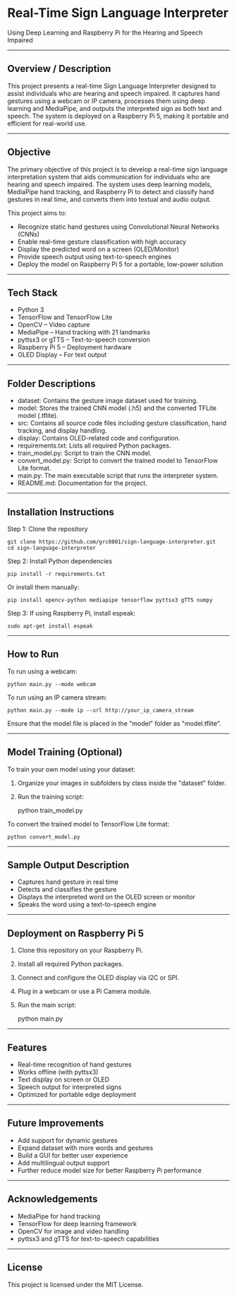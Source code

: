 # Real-Time Sign Language Interpreter  
Using Deep Learning and Raspberry Pi for the Hearing and Speech Impaired

--------------------------------------------------------------------------------

## Overview / Description

This project presents a real-time Sign Language Interpreter designed to assist individuals who are hearing and speech impaired. It captures hand gestures using a webcam or IP camera, processes them using deep learning and MediaPipe, and outputs the interpreted sign as both text and speech. The system is deployed on a Raspberry Pi 5, making it portable and efficient for real-world use.

--------------------------------------------------------------------------------

## Objective

The primary objective of this project is to develop a real-time sign language interpretation system that aids communication for individuals who are hearing and speech impaired. The system uses deep learning models, MediaPipe hand tracking, and Raspberry Pi to detect and classify hand gestures in real time, and converts them into textual and audio output.

This project aims to:

- Recognize static hand gestures using Convolutional Neural Networks (CNNs)
- Enable real-time gesture classification with high accuracy
- Display the predicted word on a screen (OLED/Monitor)
- Provide speech output using text-to-speech engines
- Deploy the model on Raspberry Pi 5 for a portable, low-power solution

--------------------------------------------------------------------------------

## Tech Stack

- Python 3
- TensorFlow and TensorFlow Lite
- OpenCV – Video capture
- MediaPipe – Hand tracking with 21 landmarks
- pyttsx3 or gTTS – Text-to-speech conversion
- Raspberry Pi 5 – Deployment hardware
- OLED Display – For text output

--------------------------------------------------------------------------------

## Folder Descriptions

- dataset: Contains the gesture image dataset used for training.
- model: Stores the trained CNN model (.h5) and the converted TFLite model (.tflite).
- src: Contains all source code files including gesture classification, hand tracking, and display handling.
- display: Contains OLED-related code and configuration.
- requirements.txt: Lists all required Python packages.
- train_model.py: Script to train the CNN model.
- convert_model.py: Script to convert the trained model to TensorFlow Lite format.
- main.py: The main executable script that runs the interpreter system.
- README.md: Documentation for the project.

--------------------------------------------------------------------------------

## Installation Instructions

Step 1: Clone the repository

    git clone https://github.com/grc0801/sign-language-interpreter.git
    cd sign-language-interpreter

Step 2: Install Python dependencies

    pip install -r requirements.txt

Or install them manually:

    pip install opencv-python mediapipe tensorflow pyttsx3 gTTS numpy

Step 3: If using Raspberry Pi, install espeak:

    sudo apt-get install espeak

--------------------------------------------------------------------------------

## How to Run

To run using a webcam:

    python main.py --mode webcam

To run using an IP camera stream:

    python main.py --mode ip --url http://your_ip_camera_stream

Ensure that the model file is placed in the "model" folder as "model.tflite".

--------------------------------------------------------------------------------

## Model Training (Optional)

To train your own model using your dataset:

1. Organize your images in subfolders by class inside the "dataset" folder.
2. Run the training script:

    python train_model.py

To convert the trained model to TensorFlow Lite format:

    python convert_model.py

--------------------------------------------------------------------------------

## Sample Output Description

- Captures hand gesture in real time
- Detects and classifies the gesture
- Displays the interpreted word on the OLED screen or monitor
- Speaks the word using a text-to-speech engine

--------------------------------------------------------------------------------

## Deployment on Raspberry Pi 5

1. Clone this repository on your Raspberry Pi.
2. Install all required Python packages.
3. Connect and configure the OLED display via I2C or SPI.
4. Plug in a webcam or use a Pi Camera module.
5. Run the main script:

    python main.py

--------------------------------------------------------------------------------

## Features

- Real-time recognition of hand gestures
- Works offline (with pyttsx3)
- Text display on screen or OLED
- Speech output for interpreted signs
- Optimized for portable edge deployment

--------------------------------------------------------------------------------

## Future Improvements

- Add support for dynamic gestures
- Expand dataset with more words and gestures
- Build a GUI for better user experience
- Add multilingual output support
- Further reduce model size for better Raspberry Pi performance

--------------------------------------------------------------------------------

## Acknowledgements

- MediaPipe for hand tracking
- TensorFlow for deep learning framework
- OpenCV for image and video handling
- pyttsx3 and gTTS for text-to-speech capabilities

--------------------------------------------------------------------------------

## License

This project is licensed under the MIT License.
